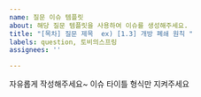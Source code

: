 ```yaml
---
name: 질문 이슈 템플릿
about: 해당 질문 템플릿을 사용하여 이슈를 생성해주세요.
title: "[목차] 질문 제목  ex) [1.3] 개방 폐쇄 원칙 "
labels: question, 토비의스프링
assignees: ''

---
```


자유롭게 작성해주세요~ 이슈 타이틀 형식만 지켜주세요
